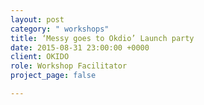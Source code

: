 ```yaml
---
layout: post
category: " workshops"
title: ‘Messy goes to Okdio’ Launch party 
date: 2015-08-31 23:00:00 +0000
client: OKIDO
role: Workshop Facilitator
project_page: false

---
```

